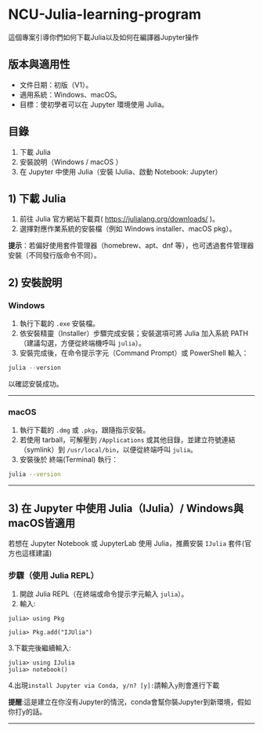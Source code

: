 # NCU-Julia-learning-program
這個專案引導你們如何下載Julia以及如何在編譯器Jupyter操作


## 版本與適用性
- 文件日期：初版（V1）。
- 適用系統：Windows、macOS。
- 目標：使初學者可以在 Jupyter 環境使用 Julia。 


## 目錄
1. 下載 Julia
2. 安裝說明（Windows / macOS ）
3. 在 Jupyter 中使用 Julia（安裝 IJulia、啟動 Notebook: Jupyter）

## 1) 下載 Julia
1. 前往 Julia 官方網站下載頁( https://julialang.org/downloads/ )。
2. 選擇對應作業系統的安裝檔（例如 Windows installer、macOS pkg）。

**提示**：若偏好使用套件管理器（homebrew、apt、dnf 等），也可透過套件管理器安裝（不同發行版命令不同）。

## 2) 安裝說明

### Windows
1. 執行下載的 `.exe` 安裝檔。
2. 依安裝精靈（Installer）步驟完成安裝；安裝選項可將 Julia 加入系統 PATH（建議勾選，方便從終端機呼叫 `julia`）。
3. 安裝完成後，在命令提示字元（Command Prompt）或 PowerShell 輸入：

```powershell
julia --version
```

以確認安裝成功。

---

### macOS
1. 執行下載的 `.dmg` 或 `.pkg`，跟隨指示安裝。
2. 若使用 tarball，可解壓到 `/Applications` 或其他目錄，並建立符號連結（symlink）到 `/usr/local/bin`，以便從終端呼叫 `julia`。
3. 安裝後於 終端(Terminal) 執行：

```bash
julia --version
```

---

## 3) 在 Jupyter 中使用 Julia（IJulia）/ Windows與macOS皆適用
若想在 Jupyter Notebook 或 JupyterLab 使用 Julia，推薦安裝 `IJulia` 套件(官方也這樣建議)
### 步驟（使用 Julia REPL）
1. 開啟 Julia REPL（在終端或命令提示字元輸入 `julia`）。
2. 輸入:

```
julia> using Pkg

julia> Pkg.add("IJUlia")
```
3.下載完後繼續輸入:
```
julia> using IJulia
julia> notebook()
```
4.出現`install Jupyter via Conda, y/n? [y]:`請輸入`y`則會進行下載

**提醒**:這是建立在你沒有Jupyter的情況，conda會幫你裝Jupyter到新環境，假如你打y的話。

---
